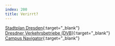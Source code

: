 ```yaml
---
index: 200
title: Verirrt?
---
```


[Stadtplan Dresden](https://www.openstreetmap.org/relation/191645){:target="_blank"}  
[Dresdner Verkehrsbetriebe (DVB)](https://www.dvb.de/){:target="_blank"}  
[Campus Navigator](https://navigator.tu-dresden.de/){:target="_blank"}
